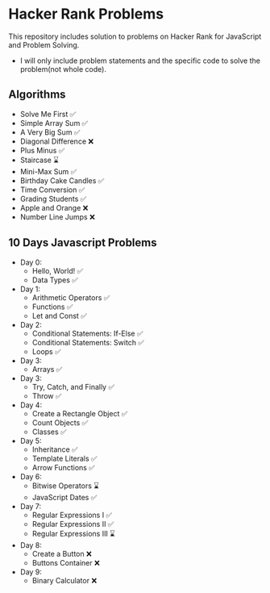 # Hacker Rank Problems
This repository includes solution to problems on Hacker Rank for JavaScript and Problem Solving. 
* I will only include problem statements and the specific code to solve the problem(not whole code).

## Algorithms
- Solve Me First ✅
- Simple Array Sum ✅
- A Very Big Sum ✅
- Diagonal Difference ❌
- Plus Minus ✅
- Staircase ⌛
- Mini-Max Sum ✅
- Birthday Cake Candles ✅
- Time Conversion ✅
- Grading Students ✅
- Apple and Orange ❌
- Number Line Jumps ❌

## 10 Days Javascript Problems
- Day 0:
    - Hello, World!  ✅
    - Data Types  ✅
- Day 1:
    - Arithmetic Operators ✅
    - Functions ✅
    - Let and Const ✅
- Day 2:
    - Conditional Statements: If-Else ✅
    - Conditional Statements: Switch ✅
    - Loops ✅
- Day 3:
    - Arrays ✅
- Day 3:
    - Try, Catch, and Finally ✅
    - Throw ✅
- Day 4:
    - Create a Rectangle Object ✅
    - Count Objects ✅
    - Classes ✅
- Day 5:
    - Inheritance ✅
    - Template Literals ✅
    - Arrow Functions ✅
- Day 6:
    - Bitwise Operators ⌛
    - JavaScript Dates ✅
- Day 7:
    - Regular Expressions I ✅
    - Regular Expressions II ✅
    - Regular Expressions III ⌛
- Day 8:
    - Create a Button ❌
    - Buttons Container ❌
- Day 9:
    - Binary Calculator ❌

